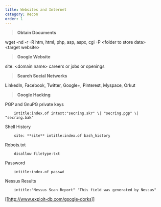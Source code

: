 ```yaml
---
title: Websites and Internet 
category: Recon
order: 1
---
```


> **Obtain Documents**
	

wget -nd -r -R htm, html, php, asp, aspx, cgi -P \<folder to store data\> \<target website\>

> **Google Website**


site: \<domain name\> careers or jobs or openings

> **Search Social Networks**

LinkedIn, Facebook, Twitter, Google+, Pinterest, Myspace, Orkut

> **Google Hacking**


PGP and GnuPG private keys

		intitle:index.of intext:"secring.skr" \| "secring.pgp" \| "secring.bak"


Shell History

		site: **site** intitle:index.of bash_history


Robots.txt

		disallow filetype:txt



Password	

		intitle:index.of passwd



Nessus Results

		intitle:"Nessus Scan Report" "This field was generated by Nessus"



[[http://www.exploit-db.com/google-dorks]]
